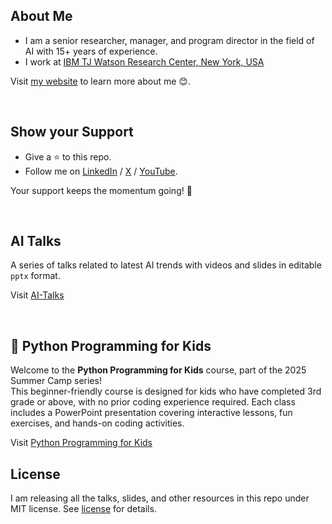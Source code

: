 ## About Me

- I am a senior researcher, manager, and program director in the field of AI with 15+ years of experience.
- I work at [IBM TJ Watson Research Center, New York, USA](https://research.ibm.com/)

Visit [my website](https://asimmunawar.github.io/) to learn more about me :blush:.

&nbsp;

## Show your Support

- Give a ⭐️ to this repo.
- Follow me on [LinkedIn](https://www.linkedin.com/in/asimmunawar/) / [X](https://x.com/asimunawar) / [YouTube](https://www.youtube.com/@asimmunawar).

Your support keeps the momentum going! 🌟

&nbsp;

## AI Talks

A series of talks related to latest AI trends with videos and slides in editable `pptx` format.

Visit [AI-Talks](https://github.com/asimmunawar/ai-talks/blob/main/docs/presentations/README.md)

&nbsp;

## 🐍 Python Programming for Kids

Welcome to the **Python Programming for Kids** course, part of the 2025 Summer Camp series!  
This beginner-friendly course is designed for kids who have completed 3rd grade or above, with no prior coding experience required. Each class includes a PowerPoint presentation covering interactive lessons, fun exercises, and hands-on coding activities.

Visit [Python Programming for Kids](https://github.com/asimmunawar/ai-talks/tree/main/docs/summercamp/2025/python-programming-for-kids)

## License
I am releasing all the talks, slides, and other resources in this repo under MIT license. See [license](https://github.com/asimmunawar/ai-talks/blob/main/License) for details.
